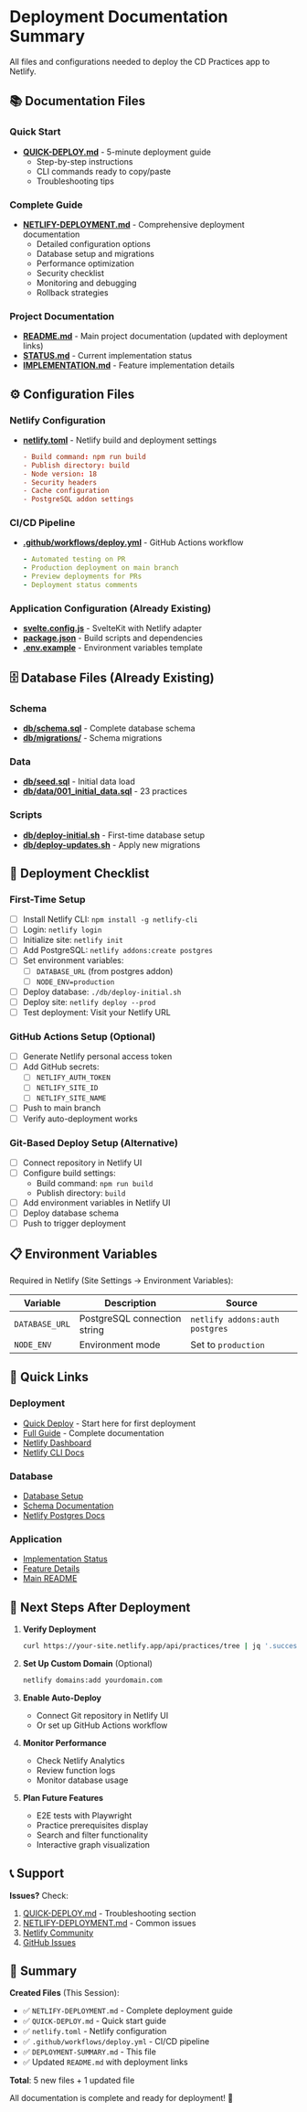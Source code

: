 # Deployment Documentation Summary

All files and configurations needed to deploy the CD Practices app to Netlify.

## 📚 Documentation Files

### Quick Start
- **[QUICK-DEPLOY.md](./QUICK-DEPLOY.md)** - 5-minute deployment guide
  - Step-by-step instructions
  - CLI commands ready to copy/paste
  - Troubleshooting tips

### Complete Guide
- **[NETLIFY-DEPLOYMENT.md](./NETLIFY-DEPLOYMENT.md)** - Comprehensive deployment documentation
  - Detailed configuration options
  - Database setup and migrations
  - Performance optimization
  - Security checklist
  - Monitoring and debugging
  - Rollback strategies

### Project Documentation
- **[README.md](./README.md)** - Main project documentation (updated with deployment links)
- **[STATUS.md](./STATUS.md)** - Current implementation status
- **[IMPLEMENTATION.md](./IMPLEMENTATION.md)** - Feature implementation details

## ⚙️ Configuration Files

### Netlify Configuration
- **[netlify.toml](./netlify.toml)** - Netlify build and deployment settings
  ```toml
  - Build command: npm run build
  - Publish directory: build
  - Node version: 18
  - Security headers
  - Cache configuration
  - PostgreSQL addon settings
  ```

### CI/CD Pipeline
- **[.github/workflows/deploy.yml](./.github/workflows/deploy.yml)** - GitHub Actions workflow
  ```yaml
  - Automated testing on PR
  - Production deployment on main branch
  - Preview deployments for PRs
  - Deployment status comments
  ```

### Application Configuration (Already Existing)
- **[svelte.config.js](./svelte.config.js)** - SvelteKit with Netlify adapter
- **[package.json](./package.json)** - Build scripts and dependencies
- **[.env.example](./.env.example)** - Environment variables template

## 🗄️ Database Files (Already Existing)

### Schema
- **[db/schema.sql](./db/schema.sql)** - Complete database schema
- **[db/migrations/](./db/migrations/)** - Schema migrations

### Data
- **[db/seed.sql](./db/seed.sql)** - Initial data load
- **[db/data/001_initial_data.sql](./db/data/001_initial_data.sql)** - 23 practices

### Scripts
- **[db/deploy-initial.sh](./db/deploy-initial.sh)** - First-time database setup
- **[db/deploy-updates.sh](./db/deploy-updates.sh)** - Apply new migrations

## 🚀 Deployment Checklist

### First-Time Setup

- [ ] Install Netlify CLI: `npm install -g netlify-cli`
- [ ] Login: `netlify login`
- [ ] Initialize site: `netlify init`
- [ ] Add PostgreSQL: `netlify addons:create postgres`
- [ ] Set environment variables:
  - [ ] `DATABASE_URL` (from postgres addon)
  - [ ] `NODE_ENV=production`
- [ ] Deploy database: `./db/deploy-initial.sh`
- [ ] Deploy site: `netlify deploy --prod`
- [ ] Test deployment: Visit your Netlify URL

### GitHub Actions Setup (Optional)

- [ ] Generate Netlify personal access token
- [ ] Add GitHub secrets:
  - [ ] `NETLIFY_AUTH_TOKEN`
  - [ ] `NETLIFY_SITE_ID`
  - [ ] `NETLIFY_SITE_NAME`
- [ ] Push to main branch
- [ ] Verify auto-deployment works

### Git-Based Deploy Setup (Alternative)

- [ ] Connect repository in Netlify UI
- [ ] Configure build settings:
  - Build command: `npm run build`
  - Publish directory: `build`
- [ ] Add environment variables in Netlify UI
- [ ] Deploy database schema
- [ ] Push to trigger deployment

## 📋 Environment Variables

Required in Netlify (Site Settings → Environment Variables):

| Variable | Description | Source |
|----------|-------------|--------|
| `DATABASE_URL` | PostgreSQL connection string | `netlify addons:auth postgres` |
| `NODE_ENV` | Environment mode | Set to `production` |

## 🔗 Quick Links

### Deployment
- [Quick Deploy](./QUICK-DEPLOY.md) - Start here for first deployment
- [Full Guide](./NETLIFY-DEPLOYMENT.md) - Complete documentation
- [Netlify Dashboard](https://app.netlify.com/)
- [Netlify CLI Docs](https://cli.netlify.com/)

### Database
- [Database Setup](./db/README.md)
- [Schema Documentation](./docs/DATABASE.md)
- [Netlify Postgres Docs](https://docs.netlify.com/postgres/)

### Application
- [Implementation Status](./STATUS.md)
- [Feature Details](./IMPLEMENTATION.md)
- [Main README](./README.md)

## 🎯 Next Steps After Deployment

1. **Verify Deployment**
   ```bash
   curl https://your-site.netlify.app/api/practices/tree | jq '.success'
   ```

2. **Set Up Custom Domain** (Optional)
   ```bash
   netlify domains:add yourdomain.com
   ```

3. **Enable Auto-Deploy**
   - Connect Git repository in Netlify UI
   - Or set up GitHub Actions workflow

4. **Monitor Performance**
   - Check Netlify Analytics
   - Review function logs
   - Monitor database usage

5. **Plan Future Features**
   - E2E tests with Playwright
   - Practice prerequisites display
   - Search and filter functionality
   - Interactive graph visualization

## 📞 Support

**Issues?** Check:
1. [QUICK-DEPLOY.md](./QUICK-DEPLOY.md) - Troubleshooting section
2. [NETLIFY-DEPLOYMENT.md](./NETLIFY-DEPLOYMENT.md) - Common issues
3. [Netlify Community](https://answers.netlify.com/)
4. [GitHub Issues](https://github.com/your-repo/issues)

## 📝 Summary

**Created Files** (This Session):
- ✅ `NETLIFY-DEPLOYMENT.md` - Complete deployment guide
- ✅ `QUICK-DEPLOY.md` - Quick start guide
- ✅ `netlify.toml` - Netlify configuration
- ✅ `.github/workflows/deploy.yml` - CI/CD pipeline
- ✅ `DEPLOYMENT-SUMMARY.md` - This file
- ✅ Updated `README.md` with deployment links

**Total**: 5 new files + 1 updated file

All documentation is complete and ready for deployment! 🚀
